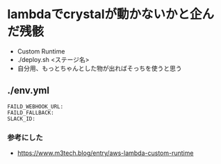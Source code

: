# lambdaでcrystalが動かないかと企んだ残骸
  - Custom Runtime
  - ./deploy.sh <ステージ名>
  - 自分用、もっとちゃんとした物が出ればそっちを使うと思う

## ./env.yml
```
FAILD_WEBHOOK_URL:
FAILD_FALLBACK:
SLACK_ID:
```

### 参考にした
  - https://www.m3tech.blog/entry/aws-lambda-custom-runtime